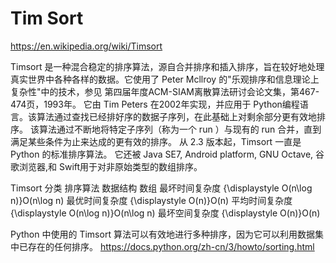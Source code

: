 # Tim Sort

https://en.wikipedia.org/wiki/Timsort

Timsort 是一种混合稳定的排序算法，源自合并排序和插入排序，旨在较好地处理真实世界中各种各样的数据。它使用了 Peter Mcllroy 的"乐观排序和信息理论上复杂性"中的技术，参见 第四届年度ACM-SIAM离散算法研讨会论文集，第467-474页，1993年。 它由 Tim Peters 在2002年实现，并应用于 Python编程语言。该算法通过查找已经排好序的数据子序列，在此基础上对剩余部分更有效地排序。 该算法通过不断地将特定子序列（称为一个 run ）与现有的 run 合并，直到满足某些条件为止来达成的更有效的排序。 从 2.3 版本起，Timsort 一直是 Python 的标准排序算法。 它还被 Java SE7, Android platform, GNU Octave, 谷歌浏览器,和 Swift用于对非原始类型的数组排序。

Timsort
分类	排序算法
数据结构	数组
最坏时间复杂度	{\displaystyle O(n\log n)}O(n\log n)
最优时间复杂度	{\displaystyle O(n)}O(n)
平均时间复杂度	{\displaystyle O(n\log n)}O(n\log n)
最坏空间复杂度	{\displaystyle O(n)}O(n)

Python 中使用的 Timsort 算法可以有效地进行多种排序，因为它可以利用数据集中已存在的任何排序。
https://docs.python.org/zh-cn/3/howto/sorting.html
